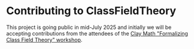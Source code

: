 # Contributing to ClassFieldTheory

This project is going public in mid-July 2025 and initially we will be accepting contributions from the attendees of the [Clay Math "Formalizing Class Field Theory" workshop](https://www.claymath.org/events/formalizing-class-field-theory/).
